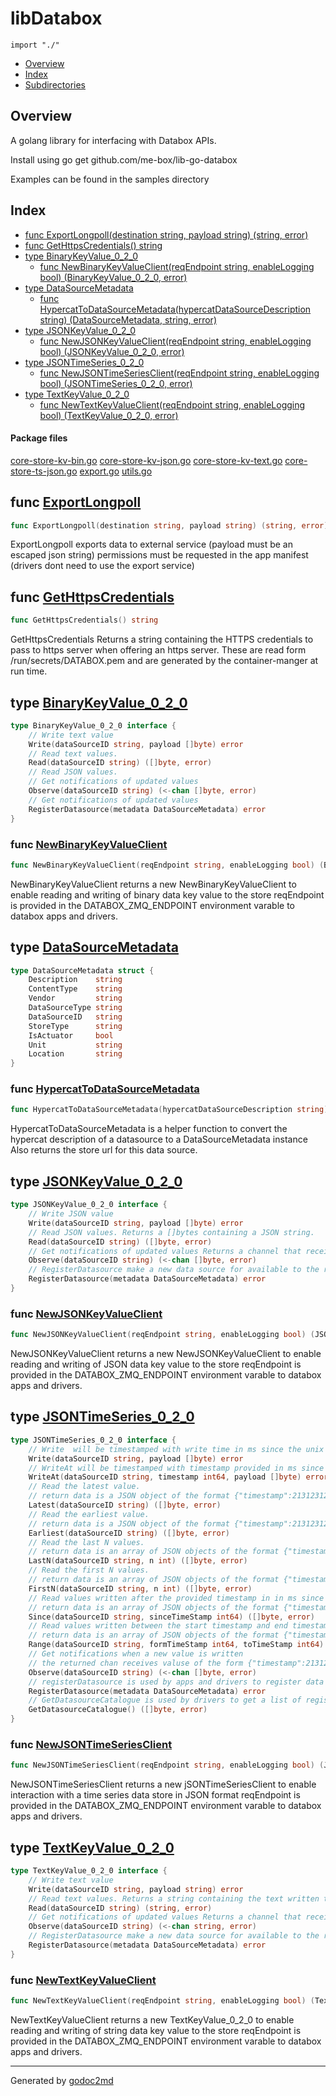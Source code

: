 

# libDatabox
`import "./"`

* [Overview](#pkg-overview)
* [Index](#pkg-index)
* [Subdirectories](#pkg-subdirectories)

## <a name="pkg-overview">Overview</a>
A golang library for interfacing with Databox APIs.

Install using go get github.com/me-box/lib-go-databox

Examples can be found in the samples directory




## <a name="pkg-index">Index</a>
* [func ExportLongpoll(destination string, payload string) (string, error)](#ExportLongpoll)
* [func GetHttpsCredentials() string](#GetHttpsCredentials)
* [type BinaryKeyValue_0_2_0](#BinaryKeyValue_0_2_0)
  * [func NewBinaryKeyValueClient(reqEndpoint string, enableLogging bool) (BinaryKeyValue_0_2_0, error)](#NewBinaryKeyValueClient)
* [type DataSourceMetadata](#DataSourceMetadata)
  * [func HypercatToDataSourceMetadata(hypercatDataSourceDescription string) (DataSourceMetadata, string, error)](#HypercatToDataSourceMetadata)
* [type JSONKeyValue_0_2_0](#JSONKeyValue_0_2_0)
  * [func NewJSONKeyValueClient(reqEndpoint string, enableLogging bool) (JSONKeyValue_0_2_0, error)](#NewJSONKeyValueClient)
* [type JSONTimeSeries_0_2_0](#JSONTimeSeries_0_2_0)
  * [func NewJSONTimeSeriesClient(reqEndpoint string, enableLogging bool) (JSONTimeSeries_0_2_0, error)](#NewJSONTimeSeriesClient)
* [type TextKeyValue_0_2_0](#TextKeyValue_0_2_0)
  * [func NewTextKeyValueClient(reqEndpoint string, enableLogging bool) (TextKeyValue_0_2_0, error)](#NewTextKeyValueClient)


#### <a name="pkg-files">Package files</a>
[core-store-kv-bin.go](/src/target/core-store-kv-bin.go) [core-store-kv-json.go](/src/target/core-store-kv-json.go) [core-store-kv-text.go](/src/target/core-store-kv-text.go) [core-store-ts-json.go](/src/target/core-store-ts-json.go) [export.go](/src/target/export.go) [utils.go](/src/target/utils.go) 





## <a name="ExportLongpoll">func</a> [ExportLongpoll](/src/target/export.go?s=339:410#L5)
``` go
func ExportLongpoll(destination string, payload string) (string, error)
```
ExportLongpoll exports data to external service (payload must be an escaped json string)
permissions must be requested in the app manifest (drivers dont need to use the export service)



## <a name="GetHttpsCredentials">func</a> [GetHttpsCredentials](/src/target/utils.go?s=2426:2459#L93)
``` go
func GetHttpsCredentials() string
```
GetHttpsCredentials Returns a string containing the HTTPS credentials to pass to https server when offering an https server.
These are read form /run/secrets/DATABOX.pem and are generated by the container-manger at run time.




## <a name="BinaryKeyValue_0_2_0">type</a> [BinaryKeyValue_0_2_0](/src/target/core-store-kv-bin.go?s=109:494#L1)
``` go
type BinaryKeyValue_0_2_0 interface {
    // Write text value
    Write(dataSourceID string, payload []byte) error
    // Read text values.
    Read(dataSourceID string) ([]byte, error)
    // Read JSON values.
    // Get notifications of updated values
    Observe(dataSourceID string) (<-chan []byte, error)
    // Get notifications of updated values
    RegisterDatasource(metadata DataSourceMetadata) error
}
```






### <a name="NewBinaryKeyValueClient">func</a> [NewBinaryKeyValueClient](/src/target/core-store-kv-bin.go?s=861:959#L21)
``` go
func NewBinaryKeyValueClient(reqEndpoint string, enableLogging bool) (BinaryKeyValue_0_2_0, error)
```
NewBinaryKeyValueClient returns a new NewBinaryKeyValueClient to enable reading and writing of binary data key value to the store
reqEndpoint is provided in the DATABOX_ZMQ_ENDPOINT environment varable to databox apps and drivers.





## <a name="DataSourceMetadata">type</a> [DataSourceMetadata](/src/target/utils.go?s=4560:4799#L186)
``` go
type DataSourceMetadata struct {
    Description    string
    ContentType    string
    Vendor         string
    DataSourceType string
    DataSourceID   string
    StoreType      string
    IsActuator     bool
    Unit           string
    Location       string
}
```






### <a name="HypercatToDataSourceMetadata">func</a> [HypercatToDataSourceMetadata](/src/target/utils.go?s=7043:7150#L254)
``` go
func HypercatToDataSourceMetadata(hypercatDataSourceDescription string) (DataSourceMetadata, string, error)
```
HypercatToDataSourceMetadata is a helper function to convert the hypercat description of a datasource to a DataSourceMetadata instance
Also returns the store url for this data source.





## <a name="JSONKeyValue_0_2_0">type</a> [JSONKeyValue_0_2_0](/src/target/core-store-kv-json.go?s=109:723#L1)
``` go
type JSONKeyValue_0_2_0 interface {
    // Write JSON value
    Write(dataSourceID string, payload []byte) error
    // Read JSON values. Returns a []bytes containing a JSON string.
    Read(dataSourceID string) ([]byte, error)
    // Get notifications of updated values Returns a channel that receives []bytes containing a JSON string when a new value is added.
    Observe(dataSourceID string) (<-chan []byte, error)
    // RegisterDatasource make a new data source for available to the rest of datbox. This can only be used on stores that you have requested in your manifest.
    RegisterDatasource(metadata DataSourceMetadata) error
}
```






### <a name="NewJSONKeyValueClient">func</a> [NewJSONKeyValueClient](/src/target/core-store-kv-json.go?s=1082:1176#L20)
``` go
func NewJSONKeyValueClient(reqEndpoint string, enableLogging bool) (JSONKeyValue_0_2_0, error)
```
NewJSONKeyValueClient returns a new NewJSONKeyValueClient to enable reading and writing of JSON data key value to the store
reqEndpoint is provided in the DATABOX_ZMQ_ENDPOINT environment varable to databox apps and drivers.





## <a name="JSONTimeSeries_0_2_0">type</a> [JSONTimeSeries_0_2_0](/src/target/core-store-ts-json.go?s=107:2249#L1)
``` go
type JSONTimeSeries_0_2_0 interface {
    // Write  will be timestamped with write time in ms since the unix epoch by the store
    Write(dataSourceID string, payload []byte) error
    // WriteAt will be timestamped with timestamp provided in ms since the unix epoch
    WriteAt(dataSourceID string, timestamp int64, payload []byte) error
    // Read the latest value.
    // return data is a JSON object of the format {"timestamp":213123123,"data":[data-written-by-driver]}
    Latest(dataSourceID string) ([]byte, error)
    // Read the earliest value.
    // return data is a JSON object of the format {"timestamp":213123123,"data":[data-written-by-driver]}
    Earliest(dataSourceID string) ([]byte, error)
    // Read the last N values.
    // return data is an array of JSON objects of the format {"timestamp":213123123,"data":[data-written-by-driver]}
    LastN(dataSourceID string, n int) ([]byte, error)
    // Read the first N values.
    // return data is an array of JSON objects of the format {"timestamp":213123123,"data":[data-written-by-driver]}
    FirstN(dataSourceID string, n int) ([]byte, error)
    // Read values written after the provided timestamp in in ms since the unix epoch.
    // return data is an array of JSON objects of the format {"timestamp":213123123,"data":[data-written-by-driver]}
    Since(dataSourceID string, sinceTimeStamp int64) ([]byte, error)
    // Read values written between the start timestamp and end timestamp in in ms since the unix epoch.
    // return data is an array of JSON objects of the format {"timestamp":213123123,"data":[data-written-by-driver]}
    Range(dataSourceID string, formTimeStamp int64, toTimeStamp int64) ([]byte, error)
    // Get notifications when a new value is written
    // the returned chan receives valuse of the form {"timestamp":213123123,"data":[data-written-by-driver]}
    Observe(dataSourceID string) (<-chan []byte, error)
    // registerDatasource is used by apps and drivers to register data sources in stores they own.
    RegisterDatasource(metadata DataSourceMetadata) error
    // GetDatasourceCatalogue is used by drivers to get a list of registered data sources in stores they own.
    GetDatasourceCatalogue() ([]byte, error)
}
```






### <a name="NewJSONTimeSeriesClient">func</a> [NewJSONTimeSeriesClient](/src/target/core-store-ts-json.go?s=2585:2683#L41)
``` go
func NewJSONTimeSeriesClient(reqEndpoint string, enableLogging bool) (JSONTimeSeries_0_2_0, error)
```
NewJSONTimeSeriesClient returns a new jSONTimeSeriesClient to enable interaction with a time series data store in JSON format
reqEndpoint is provided in the DATABOX_ZMQ_ENDPOINT environment varable to databox apps and drivers.





## <a name="TextKeyValue_0_2_0">type</a> [TextKeyValue_0_2_0](/src/target/core-store-kv-text.go?s=109:736#L1)
``` go
type TextKeyValue_0_2_0 interface {
    // Write text value
    Write(dataSourceID string, payload string) error
    // Read text values. Returns a string containing the text written to the key.
    Read(dataSourceID string) (string, error)
    // Get notifications of updated values Returns a channel that receives strings containing a text string when a new value is added.
    Observe(dataSourceID string) (<-chan string, error)
    // RegisterDatasource make a new data source for available to the rest of datbox. This can only be used on stores that you have requested in your manifest.
    RegisterDatasource(metadata DataSourceMetadata) error
}
```






### <a name="NewTextKeyValueClient">func</a> [NewTextKeyValueClient](/src/target/core-store-kv-text.go?s=1094:1188#L20)
``` go
func NewTextKeyValueClient(reqEndpoint string, enableLogging bool) (TextKeyValue_0_2_0, error)
```
NewTextKeyValueClient returns a new TextKeyValue_0_2_0 to enable reading and writing of string data key value to the store
reqEndpoint is provided in the DATABOX_ZMQ_ENDPOINT environment varable to databox apps and drivers.









- - -
Generated by [godoc2md](http://godoc.org/github.com/davecheney/godoc2md)
